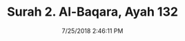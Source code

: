 ---
title       : "Surah 2. Al-Baqara, Ayah 132"
date        : 7/25/2018 2:46:11 PM
draft       : false
type        : "quran"
layout      : "compare"
BookCode    : "CMP"
SurahNumber : "2"
AyahNumber  : "132"
TotalAyah   : "286"
---